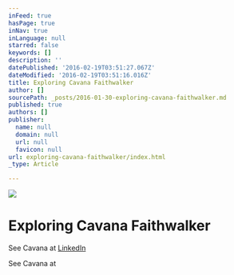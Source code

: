 ```yaml
---
inFeed: true
hasPage: true
inNav: true
inLanguage: null
starred: false
keywords: []
description: ''
datePublished: '2016-02-19T03:51:27.067Z'
dateModified: '2016-02-19T03:51:16.016Z'
title: Exploring Cavana Faithwalker
author: []
sourcePath: _posts/2016-01-30-exploring-cavana-faithwalker.md
published: true
authors: []
publisher:
  name: null
  domain: null
  url: null
  favicon: null
url: exploring-cavana-faithwalker/index.html
_type: Article

---
```

![](https://the-grid-user-content.s3-us-west-2.amazonaws.com/b9626dfe-862f-4a52-b1c9-bd51909599f1.jpg)

# Exploring Cavana Faithwalker

See Cavana at [LinkedIn][0]

See Cavana at 

[0]: https://www.linkedin.com/in/leftthumbprintsolutions